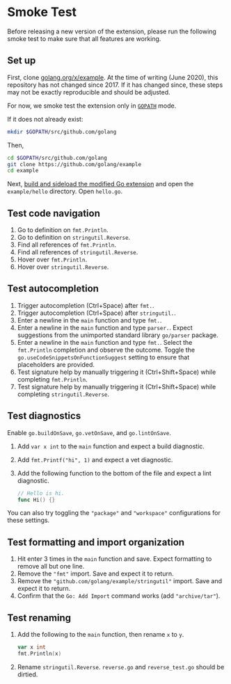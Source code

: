 # Smoke Test

Before releasing a new version of the extension, please run the following smoke test to make sure that all features are working.

## Set up

First, clone [golang.org/x/example](https://github.com/golang/example). At the time of writing (June 2020), this repository has not changed since 2017. If it has changed since, these steps may not be exactly reproducible and should be adjusted.

For now, we smoke test the extension only in [`GOPATH`](GOPATH.md) mode.

If it does not already exist:

```bash
mkdir $GOPATH/src/github.com/golang
```

Then,

```bash
cd $GOPATH/src/github.com/golang
git clone https://github.com/golang/example
cd example
```

Next, [build and sideload the modified Go extension](contributing.md#sideload) and open the `example/hello` directory. Open `hello.go`.

## Test code navigation

1. Go to definition on `fmt.Println`.
2. Go to definition on `stringutil.Reverse`.
3. Find all references of `fmt.Println`.
4. Find all references of `stringutil.Reverse`.
5. Hover over `fmt.Println`.
6. Hover over `stringutil.Reverse`.

## Test autocompletion

<!--TODO(rstambler): We should require the user to install another package in their GOPATH and expect unimported completions from that package.-->

1. Trigger autocompletion (Ctrl+Space) after `fmt.`.
2. Trigger autocompletion (Ctrl+Space) after `stringutil.`.
3. Enter a newline in the `main` function and type `fmt.`.
4. Enter a newline in the `main` function and type `parser.`. Expect suggestions from the unimported standard library `go/parser` package.
5. Enter a newline in the `main` function and type `fmt.`. Select the `fmt.Println` completion and observe the outcome. Toggle the `go.useCodeSnippetsOnFunctionSuggest` setting to ensure that placeholders are provided.
6. Test signature help by manually triggering it (Ctrl+Shift+Space) while completing `fmt.Println`.
7. Test signature help by manually triggering it (Ctrl+Shift+Space) while completing `stringutil.Reverse`.

## Test diagnostics

Enable `go.buildOnSave`, `go.vetOnSave`, and `go.lintOnSave`.

1. Add `var x int` to the `main` function and expect a build diagnostic.
2. Add `fmt.Printf("hi", 1)` and expect a vet diagnostic.
3. Add the following function to the bottom of the file and expect a lint diagnostic.

    ```go
    // Hello is hi.
    func Hi() {}
    ```

You can also try toggling the `"package"` and `"workspace"` configurations for these settings.

## Test formatting and import organization

1. Hit enter 3 times in the `main` function and save. Expect formatting to remove all but one line.
2. Remove the `"fmt"` import. Save and expect it to return.
3. Remove the `"github.com/golang/example/stringutil"` import. Save and expect it to return.
4. Confirm that the `Go: Add Import` command works (add `"archive/tar"`).

## Test renaming

1. Add the following to the `main` function, then rename `x` to `y`.

    ```go
    var x int
    fmt.Println(x)
    ```

2. Rename `stringutil.Reverse`. `reverse.go` and `reverse_test.go` should be dirtied.
